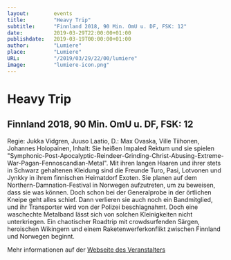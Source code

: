 ```yaml
---
layout:        events
title:         "Heavy Trip"
subtitle:      "Finnland 2018, 90 Min. OmU u. DF, FSK: 12"
date:          2019-03-29T22:00:00+01:00
publishdate:   2019-03-19T00:00:00+01:00
author:        "Lumiere"
place:         "Lumiere"
URL:           "/2019/03/29/22/00/lumiere"
image:         "lumiere-icon.png"
---
```


Heavy Trip
===========

Finnland 2018, 90 Min. OmU u. DF, FSK: 12
-----------

Regie: Jukka Vidgren, Juuso Laatio, D.: Max Ovaska, Ville Tiihonen, Johannes Holopainen, Inhalt: Sie heißen Impaled Rektum und sie spielen "Symphonic-Post-Apocalyptic-Reindeer-Grinding-Christ-Abusing-Extreme-War-Pagan-Fennoscandian-Metal". Mit ihren langen Haaren und ihrer stets in Schwarz gehaltenen Kleidung sind die Freunde Turo, Pasi, Lotvonen und Jynkky in ihrem finnischen Heimatdorf Exoten. Sie planen auf dem Northern-Damnation-Festival in Norwegen aufzutreten, um zu beweisen, dass sie was können. Doch schon bei der Generalprobe in der örtlichen Kneipe geht alles schief. Dann verlieren sie auch noch ein Bandmitglied, und ihr Transporter wird von der Polizei beschlagnahmt. Doch eine waschechte Metalband lässt sich von solchen Kleinigkeiten nicht unterkriegen. Ein chaotischer Roadtrip mit crowdsurfenden Särgen, heroischen Wikingern und einem Raketenwerferkonflikt zwischen Finnland und Norwegen beginnt.

Mehr informationen auf der [Webseite des Veranstalters](http://www.lumiere.de/19/03/heavy.htm)
